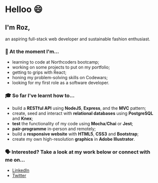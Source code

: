 # Helloo 😄

## I'm Roz,

an aspiring full-stack web developer and sustainable fashion enthusiast.

### 🌱 At the moment I'm...

- learning to code at Northcoders bootcamp;
- working on some projects to put on my portfolio;
- getting to grips with React;
- honing my problem-solving skills on Codewars;
- looking for my first role as a software developer.

### 🎓 So far I've learnt how to...

- build a **RESTful API** using **NodeJS**, **Express**, and the **MVC** pattern;
- create, seed and interact with **relational databases** using **PostgreSQL** and **Knex**;
- **test** the functionality of my code using **Mocha**/**Chai** or **Jest**;
- **pair-programme** in-person and remotely;
- build a **responsive website** with **HTML5**, **CSS3** and **Bootstrap**;
- create my own high-resolution **graphics** in **Adobe Illustrator**.

### 🗣️ Interested? Take a look at my work below or connect with me on...

- [LinkedIn](https://www.linkedin.com/in/rosalynland/)
- [Twitter](https://twitter.com/rosalynland)
